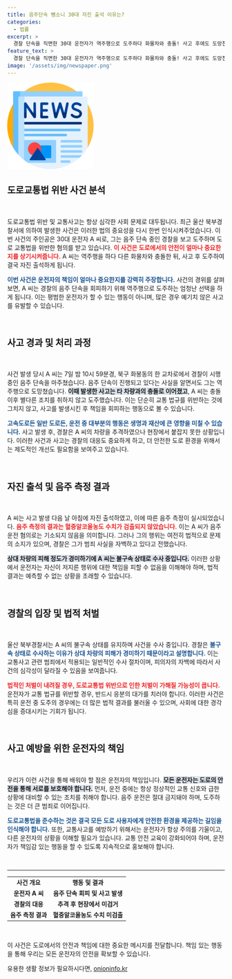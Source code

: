 ```yaml
---
title: 음주단속 뺑소니 30대 자진 출석 이유는?
categories:
  - 법률
excerpt: >
  경찰 단속을 직면한 30대 운전자가 역주행으로 도주하다 화물차와 충돌! 사고 후에도 도망친 A 씨, 자진 출석 불구속 수사 중. 그의 충격적인 행각이 밝혀진다!
feature_text: >
  경찰 단속을 직면한 30대 운전자가 역주행으로 도주하다 화물차와 충돌! 사고 후에도 도망친 A 씨, 자진 출석 불구속 수사 중. 그의 충격적인 행각이 밝혀진다!
image: '/assets/img/newspaper.png'
---
```


<p><img src="/assets/img/newspaper.png" alt="kimp 속보" /></p>

<h2 data-ke-size="size26">도로교통법 위반 사건 분석</h2>

<p data-ke-size="size16">&nbsp;</p>

<p>도로교통법 위반 및 교통사고는 항상 심각한 사회 문제로 대두됩니다. 최근 울산 북부경찰서에 의하여 발생한 사건은 이러한 법의 중요성을 다시 한번 인식시켜주었습니다. 이번 사건의 주인공은 30대 운전자 A 씨로, 그는 음주 단속 중인 경찰을 보고 도주하며 도로 교통법을 위반한 혐의를 받고 있습니다. <b><span style="color: #ee2323;">이 사건은 도로에서의 안전이 얼마나 중요한지를 상기시켜줍니다.</span></b> A 씨는 역주행을 하다 다른 화물차와 충돌한 뒤, 사고 후 도주하여 결국 자진 출석하게 됩니다. </p>

<p><b><span style="color: #1a5490;">이번 사건은 운전자의 책임이 얼마나 중요한지를 강력히 주장합니다.</span></b> 사건의 경위를 살펴보면, A 씨는 경찰의 음주 단속을 회피하기 위해 역주행으로 도주하는 엄청난 선택을 하게 됩니다. 이는 평범한 운전자가 할 수 있는 행동이 아니며, 많은 경우 예기치 않은 사고를 유발할 수 있습니다.</p>

<p data-ke-size="size16">&nbsp;</p>

<h2 data-ke-size="size26">사고 경과 및 처리 과정</h2>

<p data-ke-size="size16">&nbsp;</p>

<p>사건 발생 당시 A 씨는 7일 밤 10시 59분경, 북구 화봉동의 한 교차로에서 경찰이 시행 중인 음주 단속을 마주쳤습니다. 음주 단속이 진행되고 있다는 사실을 알면서도 그는 역주행으로 도망쳤습니다. <b><span style="background-color: #21538527;">이때 발생한 사고는 타 차량과의 충돌로 이어졌고</span></b>, A 씨는 충돌 이후 별다른 조치를 취하지 않고 도주했습니다. 이는 단순히 교통 법규를 위반하는 것에 그치지 않고, 사고를 발생시킨 후 책임을 회피하는 행동으로 볼 수 있습니다.</p>

<p><b><span style="color: #1a5490;">고속도로든 일반 도로든, 운전 중 대부분의 행동은 생명과 재산에 큰 영향을 미칠 수 있습니다.</span></b> 사고 발생 후, 경찰은 A 씨의 차량을 추격하였으나 현장에서 붙잡지 못한 상황입니다. 이러한 사건과 사고는 경찰의 대응도 중요하게 하고, 더 안전한 도로 환경을 위해서는 제도적인 개선도 필요함을 보여주고 있습니다.</p>

<p data-ke-size="size16">&nbsp;</p>

<h2 data-ke-size="size26">자진 출석 및 음주 측정 결과</h2>

<p data-ke-size="size16">&nbsp;</p>

<p>A 씨는 사고 발생 다음 날 아침에 자진 출석하였고, 이에 따른 음주 측정이 실시되었습니다. <b><span style="color: #ee2323;">음주 측정의 결과는 혈중알코올농도 수치가 검출되지 않았습니다.</span></b> 이는 A 씨가 음주운전 혐의로는 기소되지 않음을 의미합니다. 그러나 그의 행위는 여전히 법적으로 문제의 소지가 있으며, 경찰은 그가 범죄 사실을 자백하고 있다고 전했습니다.</p>

<p><b><span style="background-color: #21538527;">상대 차량의 피해 정도가 경미하기에 A 씨는 불구속 상태로 수사 중입니다.</span></b> 이러한 상황에서 운전자는 자신이 저지른 행위에 대한 책임을 피할 수 없음을 이해해야 하며, 법적 결과는 예측할 수 없는 상황을 초래할 수 있습니다.</p>

<p data-ke-size="size16">&nbsp;</p>

<h2 data-ke-size="size26">경찰의 입장 및 법적 처벌</h2>

<p data-ke-size="size16">&nbsp;</p>

<p>울산 북부경찰서는 A 씨의 불구속 상태를 유지하며 사건을 수사 중입니다. 경찰은 <b><span style="color: #1a5490;">불구속 상태로 수사하는 이유가 상대 차량의 피해가 경미하기 때문이라고 설명합니다.</span></b> 이는 교통사고 관련 범죄에서 적용되는 일반적인 수사 절차이며, 피의자의 자백에 따라서 사건의 심각성이 달라질 수 있음을 보여줍니다.</p>

<p><b><span style="color: #ee2323;">법적인 처벌이 내려질 경우, 도로교통법 위반으로 인한 처벌이 가해질 가능성이 큽니다.</span></b> 운전자가 교통 법규를 위반할 경우, 반드시 응분의 대가를 치러야 합니다. 이러한 사건은 특히 운전 중 도주의 경우에는 더 많은 법적 결과를 불러올 수 있으며, 사회에 대한 경각심을 증대시키는 기회가 됩니다.</p>

<p data-ke-size="size16">&nbsp;</p>

<h2 data-ke-size="size26">사고 예방을 위한 운전자의 책임</h2>

<p data-ke-size="size16">&nbsp;</p>

<p>우리가 이런 사건을 통해 배워야 할 점은 운전자의 책임입니다. <b><span style="background-color: #21538527;">모든 운전자는 도로의 안전을 통해 서로를 보호해야 합니다.</span></b> 먼저, 운전 중에는 항상 정상적인 교통 신호와 급한 상황에 대비할 수 있는 조치를 취해야 합니다. 음주 운전은 절대 금지돼야 하며, 도주하는 것은 더 큰 범죄로 이어집니다.</p>

<p><b><span style="color: #1a5490;">도로교통법을 준수하는 것은 결국 모든 도로 사용자에게 안전한 환경을 제공하는 길임을 인식해야 합니다.</span></b> 또한, 교통사고를 예방하기 위해서는 운전자가 항상 주의를 기울이고, 다른 운전자의 상황을 이해할 필요가 있습니다. 교통 안전 교육이 강화되어야 하며, 운전자가 책임감 있는 행동을 할 수 있도록 지속적으로 홍보해야 합니다.</p>

<p data-ke-size="size16">&nbsp;</p>

<hr>

<table>
    <tr>
        <td style="text-align: center; height: 17px;"><b>사건 개요</b></td>
        <td style="text-align: center; height: 17px;"><b>행동 및 결과</b></td>
    </tr>
    <tr>
        <td style="text-align: center; height: 17px;"><b>운전자 A 씨</b></td>
        <td style="text-align: center; height: 17px;"><b>음주 단속 회피 및 사고 발생</b></td>
    </tr>
    <tr>
        <td style="text-align: center; height: 17px;"><b>경찰의 대응</b></td>
        <td style="text-align: center; height: 17px;"><b>추격 후 현장에서 미검거</b></td>
    </tr>
    <tr>
        <td style="text-align: center; height: 17px;"><b>음주 측정 결과</b></td>
        <td style="text-align: center; height: 17px;"><b>혈중알코올농도 수치 미검출</b></td>
    </tr>
</table>

<p data-ke-size="size16">&nbsp;</p> 

<p>이 사건은 도로에서의 안전과 책임에 대한 중요한 메시지를 전달합니다. 책임 있는 행동을 통해 우리는 모든 운전자의 안전을 확보할 수 있습니다.</p>
유용한 생활 정보가 필요하시다면, <a href="https://onioninfo.kr" rel="dofollow">onioninfo.kr</a>


